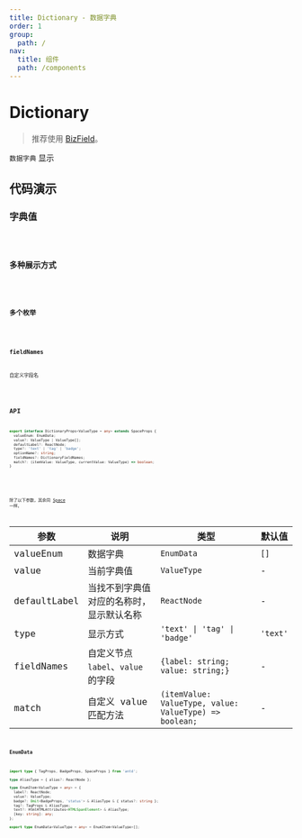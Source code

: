```yaml
---
title: Dictionary - 数据字典
order: 1
group:
  path: /
nav:
  title: 组件
  path: /components
---
```


# Dictionary

> 推荐使用 [BizField](/components/biz-field)。

`数据字典` 显示

## 代码演示

### 字典值

<code src="./demos/Demo1.tsx" />

### 多种展示方式

<code src="./demos/Demo2.tsx" />

### 多个枚举

<code src="./demos/Demo3.tsx" />

### fieldNames

自定义字段名

<code src="./demos/fieldNames.tsx" />

## API

```typescript
export interface DictionaryProps<ValueType = any> extends SpaceProps {
  valueEnum: EnumData;
  value?: ValueType | ValueType[];
  defaultLabel?: ReactNode;
  type?: 'text' | 'tag' | 'badge';
  optionName?: string;
  fieldNames?: DictionaryFieldNames;
  match?: (itemValue: ValueType, currentValue: ValueType) => boolean;
}
```

<br />

除了以下参数，其余同 [Space](https://ant-design.gitee.io/components/space-cn#api) 一样。

| 参数 | 说明 | 类型 | 默认值 |
| --- | --- | --- | --- |
| valueEnum | 数据字典 | `EnumData` | `[]` |
| value | 当前字典值 | `ValueType` | - |
| defaultLabel | 当找不到字典值对应的名称时，显示默认名称 | `ReactNode` | - |
| type | 显示方式 | `'text' \| 'tag' \| 'badge'` | `'text'` |
| fieldNames | 自定义节点 `label`、`value` 的字段 | `{label: string; value: string;}` | - |
| match | 自定义 value 匹配方法 | `(itemValue: ValueType, value: ValueType) => boolean;` | - |

### EnumData

```typescript
import type { TagProps, BadgeProps, SpaceProps } from 'antd';

type AliasType = { alias?: ReactNode };

type EnumItem<ValueType = any> = {
  label?: ReactNode;
  value?: ValueType;
  badge?: Omit<BadgeProps, 'status'> & AliasType & { status?: string };
  tag?: TagProps & AliasType;
  text?: HtmlHTMLAttributes<HTMLSpanElement> & AliasType;
  [key: string]: any;
};

export type EnumData<ValueType = any> = EnumItem<ValueType>[];
```
